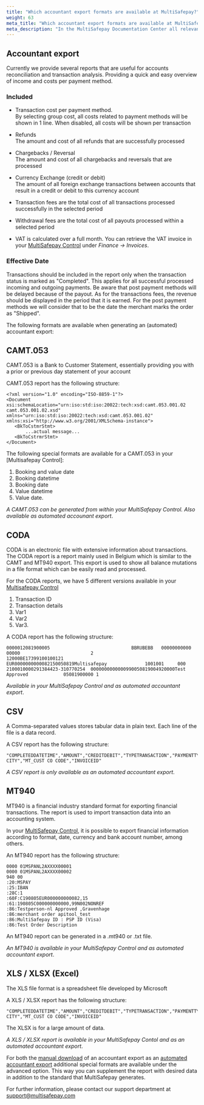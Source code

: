 ```yaml
---
title: "Which accountant export formats are available at MultiSafepay?"
weight: 63
meta_title: "Which accountant export formats are available at MultiSafepay? - MultiSafepay Support"
meta_description: "In the MultiSafepay Documentation Center all relevant information regarding our Plugins and API. As well as Support pages for Payment Method, Tools and General Questions. You can also find the contact details of our Support Team and Integration Team."
---
```



## Accountant export
Currently we provide several reports that are useful for accounts reconciliation and transaction analysis. Providing a quick and easy overview of income and costs per payment method.

### Included 
* Transaction cost per payment method.     
By selecting group cost, all costs related to payment methods will be shown in 1 line. When disabled, all costs will be shown per transaction 

* Refunds       
The amount and cost of all refunds that are successfully processed
   

* Chargebacks / Reversal          
The amount and cost of all chargebacks and reversals that are processed 

* Currency Exchange (credit or debit)        
The amount of all foreign exchange transactions between accounts that result in a credit or debit to this currency account

* Transaction fees are the total cost of all transactions processed successfully in the selected period              

* Withdrawal fees are the total cost of all payouts processed within a selected period

* VAT is calculated over a full month. You can retrieve the VAT invoice in your [MultiSafepay Control](https://merchant.multisafepay.com) under _Finance -> Invoices_.


### Effective Date 
Transactions should be included in the report only when the transaction status is marked as "Completed". This applies for all successful processed incoming and outgoing payments. Be aware that post payment methods will be delayed because of the payout. As for the transactions fees, the revenue should be displayed in the period that it is earned. For the post payment methods we will consider that to be the date the merchant marks the order as "Shipped".

The following formats are available when generating an (automated) accountant export:

## CAMT.053  
CAMT.053 is a Bank to Customer Statement, essentially providing you with a prior or previous day statement of your account   

CAMT.053 report has the following structure:
```shell 
<?xml version="1.0" encoding="ISO-8859-1"?>  
<Document xsi:schemaLocation="urn:iso:std:iso:20022:tech:xsd:camt.053.001.02 camt.053.001.02.xsd"                                                      xmlns="urn:iso:std:iso:20022:tech:xsd:camt.053.001.02" xmlns:xsi="http://www.w3.org/2001/XMLSchema-instance">
   <BkToCstmrStmt>
       ...actual message...
   <BkToCstrmrStmt> 
</Document>      
```
The following special formats are available for a CAMT.053 in your [Multisafepay Control]: 

1. Booking and value date 
2. Booking datetime
3. Booking date 
4. Value datetime
5. Value date. 

_A CAMT.053 can be generated from within your MultiSafepay Control. Also available as automated accounant export_.


## CODA    
CODA is an electronic file with extensive information about transactions. The CODA report is a report mainly used in Belgium which is similar to the CAMT and MT940 export. This export is used to show all balance mutations in a file format which can be easily read and processed.

For the CODA reports, we have 5 different versions available in your [Multisafepay Control](https://merchant.multisafepay.com)

1. Transaction ID 
2. Transaction details
3. Var1
4. Var2 
5. Var3.

A CODA report has the following structure:
```shell 
0000012081900005                              BBRUBEBB   00000000000 00000                          2
12000BE17399100100121              EUR0000000000082150050819Multisafepay              1001001     000
2100010000291384423-310770254  0000000000000990050819004920000Test Approved             05081900000 1
```

_Available in your MultiSafepay Control and as automated accountant export_.

## CSV    
A Comma-separated values stores tabular data in plain text. Each line of the file is a data record.  

A CSV report has the following structure:
```shell 
"COMPLETEDDATETIME","AMOUNT","CREDITDEBIT","TYPETRANSACTION","PAYMENTTYPE","DESCRIPTION","DESCRIPTION2","DESCRIPTION3","DESCRIPTION4","TR_STATUS","MS_DESCRIPTION","MT_MERCHANTTRANSACTIONID","FIRSTNAME","LASTNAME","MT_CUST CITY","MT_CUST CO CODE","INVOICEID" 
```

_A CSV report is only available as an automated accountant export_.


## MT940   
MT940 is a financial industry standard format for exporting financial transactions. The report is used to import transaction data into an accounting system.

In your [MultiSafepay Control](https://merchant.multisafepay.com), it is possible to export financial information according to format, date, currency and bank account number, among others.

An MT940 report has the following structure: 
```shell 
0000 01MSPANL2AXXXX00001
0000 01MSPANL2AXXXX00002
940 00
:20:MSPAY
:25:IBAN
:28C:1
:60F:C190805EUR000000000082,15
:61:190805C000000000000,99N002NONREF
:86:Testperson-nl Approved ,Gravenhage
:86:merchant order apitool_test
:86:MultiSafepay ID : PSP ID (Visa)
:86:Test Order Description
```

An MT940 report can be generated in a .mt940 or .txt file. 

_An MT940 is available in your MultiSafepay Control and as automated accountant export_. 

##  XLS / XLSX (Excel)      
The XLS file format is a spreadsheet file developed by Microsoft  

A XLS / XLSX report has the following structure:
```shell 
"COMPLETEDDATETIME","AMOUNT","CREDITDEBIT","TYPETRANSACTION","PAYMENTTYPE","DESCRIPTION","DESCRIPTION2","DESCRIPTION3","DESCRIPTION4","TR_STATUS","MS_DESCRIPTION","MT_MERCHANTTRANSACTIONID","FIRSTNAME","LASTNAME","MT_CUST CITY","MT_CUST CO CODE","INVOICEID" 
```

The XLSX is for a large amount of data. 

_A XLS / XLSX report is available in your MultiSafepay Contol and as an automated accountant export_.


For both the [manual download](/tools/reports/how-to-generate-a-mt940-export/) of an accountant export as an [automated accountant export](/tools/reports/automatic-reports/) additional special formats are available under the advanced option. This way you can supplement the report with desired data in addition to the standard that MultiSafepay generates.

For further information, please contact our support department at <support@multisafepay.com>
